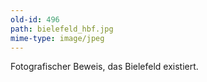 ```yaml
---
old-id: 496
path: bielefeld_hbf.jpg
mime-type: image/jpeg
---
```

Fotografischer Beweis, das Bielefeld existiert.
